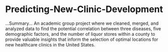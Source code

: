 # Predicting-New-Clinic-Development
...Summary...
An academic group project where we cleaned, merged, and analyzed data to find the potential correlation between three diseases, five demographic factors, and the number of liquor stores within a county to provide valuable insights that inform the selection of optimal locations for new healthcare clinics in the United States.

